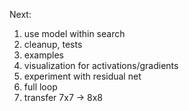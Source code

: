 Next:

1. use model within search
2. cleanup, tests
3. examples 
4. visualization for activations/gradients
5. experiment with residual net
6. full loop
7. transfer 7x7 -> 8x8